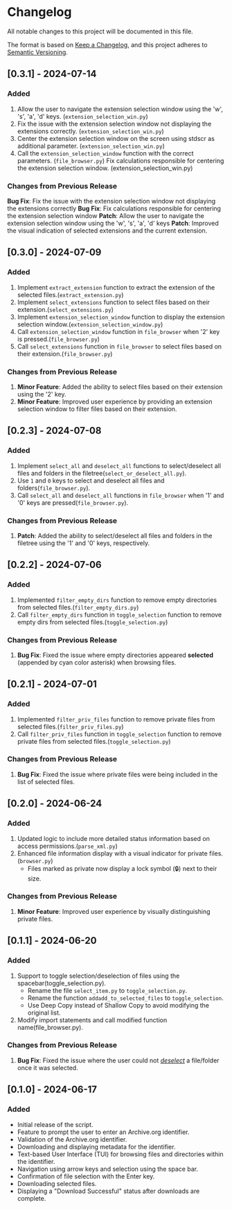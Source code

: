 # Changelog

All notable changes to this project will be documented in this file.

The format is based on [Keep a Changelog](https://keepachangelog.com/en/1.0.0/), and this project adheres to [Semantic Versioning](https://semver.org/spec/v2.0.0.html).

## [0.3.1] - 2024-07-14

### Added
1. Allow the user to navigate the extension selection window using the 'w', 's', 'a', 'd' keys. (`extension_selection_win.py`)
2. Fix the issue with the extension selection window not displaying the extensions correctly. (`extension_selection_win.py`)
3. Center the extension selection window on the screen using stdscr as additional parameter. (`extension_selection_win.py`)
4. Call the `extension_selection_window` function with the correct parameters. (`file_browser.py`)
Fix calculations responsible for centering the extension selection window. (extension_selection_win.py)
### Changes from Previous Release
__Bug Fix__: Fix the issue with the extension selection window not displaying the extensions correctly
__Bug Fix__: Fix calculations responsible for centering the extension selection window
__Patch__: Allow the user to navigate the extension selection window using the 'w', 's', 'a', 'd' keys
__Patch__: Improved the visual indication of selected extensions and the current extension.

## [0.3.0] - 2024-07-09

### Added
1. Implement `extract_extension` function to extract the extension of the selected files.(`extract_extension.py`)
2. Implement `select_extensions` function to select files based on their extension.(`select_extensions.py`)
3. Implement `extension_selection_window` function to display the extension selection window.(`extension_selection_window.py`)
4. Call `extension_selection_window` function in `file_browser` when '2' key is pressed.(`file_browser.py`)
5. Call `select_extensions` function in `file_browser` to select files based on their extension.(`file_browser.py`)
### Changes from Previous Release
1. __Minor Feature__: Added the ability to select files based on their extension using the '2' key.
2. __Minor Feature__: Improved user experience by providing an extension selection window to filter files based on their extension.

## [0.2.3] - 2024-07-08

### Added
1. Implement `select_all` and `deselect_all` functions to select/deselect all files and folders in the filetree(`select_or_deselect_all.py`).
2. Use `1` and `0` keys to select and deselect all files and folders(`file_browser.py`).
3. Call `select_all` and `deselect_all` functions in `file_browser` when '1' and '0' keys are pressed(`file_browser.py`).
### Changes from Previous Release
1. __Patch__: Added the ability to select/deselect all files and folders in the filetree using the '1' and '0' keys, respectively.

## [0.2.2] - 2024-07-06

### Added
1. Implemented `filter_empty_dirs` function to remove empty directories from selected files.(`filter_empty_dirs.py`)
2. Call `filter_empty_dirs` function in `toggle_selection` function to remove empty dirs from selected files.(`toggle_selection.py`)
### Changes from Previous Release
1. __Bug Fix__: Fixed the issue where empty directories appeared **selected** (appended by cyan color asterisk) when browsing files.


## [0.2.1] - 2024-07-01

### Added
1. Implemented `filter_priv_files` function to remove private files from selected files.(`filter_priv_files.py`)
2. Call `filter_priv_files` function in `toggle_selection` function to remove private files from selected files.(`toggle_selection.py`)
### Changes from Previous Release
1. __Bug Fix__: Fixed the issue where private files were being included in the list of selected files.


## [0.2.0] - 2024-06-24

### Added
1. Updated logic to include more detailed status information based on access permissions.(`parse_xml.py`)
2. Enhanced file information display with a visual indicator for private files.(`browser.py`)
    - Files marked as private now display a lock symbol (🔒) next to their size.
### Changes from Previous Release
1. __Minor Feature__: Improved user experience by visually distinguishing private files.


## [0.1.1] - 2024-06-20

### Added
1. Support to toggle selection/deselection of files using the spacebar(toggle_selection.py).
    - Rename the file `select_item.py` to `toggle_selection.py`.
    - Rename the function `addadd_to_selected_files` to `toggle_selection`.
    - Use Deep Copy instead of Shallow Copy to avoid modifying the original list.
2. Modify import statements and call modified function name(file_browser.py).
### Changes from Previous Release
1. __Bug Fix__: Fixed the issue where the user could not <u>_deselect_</u> a file/folder once it was selected.


## [0.1.0] - 2024-06-17

### Added
- Initial release of the script.
- Feature to prompt the user to enter an Archive.org identifier.
- Validation of the Archive.org identifier.
- Downloading and displaying metadata for the identifier.
- Text-based User Interface (TUI) for browsing files and directories within the identifier.
- Navigation using arrow keys and selection using the space bar.
- Confirmation of file selection with the Enter key.
- Downloading selected files.
- Displaying a "Download Successful" status after downloads are complete.

